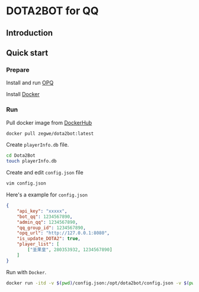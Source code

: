 # DOTA2BOT for QQ

## Introduction

## Quick start

### Prepare

Install and run [OPQ](https://github.com/OPQBOT/OPQ)

Install [Docker](https://docs.docker.com/engine/install/)

### Run
Pull docker image from [DockerHub](https://hub.docker.com/r/zegwe/dota2bot)
```bash
docker pull zegwe/dota2bot:latest
```

Create `playerInfo.db` file.
```bash
cd Dota2Bot
touch playerInfo.db
```

Create and edit `config.json` file
```bash
vim config.json
```
Here's a example for `config.json`
```json
{
	"api_key": "xxxxx",
	"bot_qq": 1234567890,
	"admin_qq": 1234567890,
	"qq_group_id": 1234567890,
	"opq_url": "http://127.0.0.1:8080",
	"is_update_DOTA2": true,
	"player_list": [
		["圣果皇", 280353932, 1234567890]
	] 
}
```

Run with `Docker`.
```bash
docker run -itd -v $(pwd)/config.json:/opt/dota2bot/config.json -v $(pwd)/playerInfo.db:/opt/dota2bot/playerInfo.db --name dota2bot zegwe/dota2bot:latest
```
